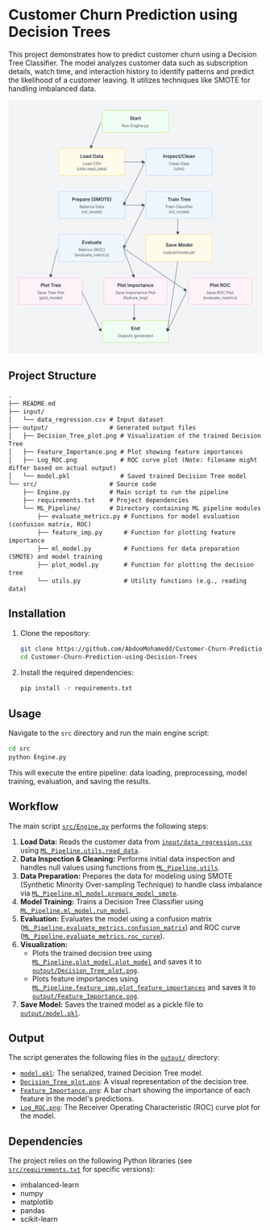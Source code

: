 # Customer Churn Prediction using Decision Trees

This project demonstrates how to predict customer churn using a Decision Tree Classifier. The model analyzes customer data such as subscription details, watch time, and interaction history to identify patterns and predict the likelihood of a customer leaving. It utilizes techniques like SMOTE for handling imbalanced data.

![Customer Churn Prediction Flowchart](Customer-Churn-Prediction-Flowchart-Colorful-Cards-.png)

## Project Structure

```
.
├── README.md
├── input/
│   └── data_regression.csv # Input dataset
├── output/                 # Generated output files
│   ├── Decision_Tree_plot.png # Visualization of the trained Decision Tree
│   ├── Feature_Importance.png # Plot showing feature importances
│   ├── Log_ROC.png            # ROC curve plot (Note: filename might differ based on actual output)
│   └── model.pkl              # Saved trained Decision Tree model
└── src/                    # Source code
    ├── Engine.py           # Main script to run the pipeline
    ├── requirements.txt    # Project dependencies
    └── ML_Pipeline/        # Directory containing ML pipeline modules
        ├── evaluate_metrics.py # Functions for model evaluation (confusion matrix, ROC)
        ├── feature_imp.py      # Function for plotting feature importance
        ├── ml_model.py         # Functions for data preparation (SMOTE) and model training
        ├── plot_model.py       # Function for plotting the decision tree
        └── utils.py            # Utility functions (e.g., reading data)
```

## Installation

1.  Clone the repository:
    ```bash
    git clone https://github.com/AbdooMohamedd/Customer-Churn-Prediction-using-Decision-Trees.git
    cd Customer-Churn-Prediction-using-Decision-Trees
    ```
2.  Install the required dependencies:
    ```bash
    pip install -r requirements.txt
    ```

## Usage

Navigate to the `src` directory and run the main engine script:

```bash
cd src
python Engine.py
```

This will execute the entire pipeline: data loading, preprocessing, model training, evaluation, and saving the results.

## Workflow

The main script [`src/Engine.py`](src/Engine.py) performs the following steps:

1.  **Load Data:** Reads the customer data from [`input/data_regression.csv`](input/data_regression.csv) using [`ML_Pipeline.utils.read_data`](src/ML_Pipeline/utils.py).
2.  **Data Inspection & Cleaning:** Performs initial data inspection and handles null values using functions from [`ML_Pipeline.utils`](src/ML_Pipeline/utils.py).
3.  **Data Preparation:** Prepares the data for modeling using SMOTE (Synthetic Minority Over-sampling Technique) to handle class imbalance via [`ML_Pipeline.ml_model.prepare_model_smote`](src/ML_Pipeline/ml_model.py).
4.  **Model Training:** Trains a Decision Tree Classifier using [`ML_Pipeline.ml_model.run_model`](src/ML_Pipeline/ml_model.py).
5.  **Evaluation:** Evaluates the model using a confusion matrix ([`ML_Pipeline.evaluate_metrics.confusion_matrix`](src/ML_Pipeline/evaluate_metrics.py)) and ROC curve ([`ML_Pipeline.evaluate_metrics.roc_curve`](src/ML_Pipeline/evaluate_metrics.py)).
6.  **Visualization:**
    - Plots the trained decision tree using [`ML_Pipeline.plot_model.plot_model`](src/ML_Pipeline/plot_model.py) and saves it to [`output/Decision_Tree_plot.png`](output/Decision_Tree_plot.png).
    - Plots feature importances using [`ML_Pipeline.feature_imp.plot_feature_importances`](src/ML_Pipeline/feature_imp.py) and saves it to [`output/Feature_Importance.png`](output/Feature_Importance.png).
7.  **Save Model:** Saves the trained model as a pickle file to [`output/model.pkl`](output/model.pkl).

## Output

The script generates the following files in the [`output/`](output/) directory:

- [`model.pkl`](output/model.pkl): The serialized, trained Decision Tree model.
- [`Decision_Tree_plot.png`](output/Decision_Tree_plot.png): A visual representation of the decision tree.
- [`Feature_Importance.png`](output/Feature_Importance.png): A bar chart showing the importance of each feature in the model's predictions.
- [`Log_ROC.png`](output/Log_ROC.png): The Receiver Operating Characteristic (ROC) curve plot for the model.

## Dependencies

The project relies on the following Python libraries (see [`src/requirements.txt`](src/requirements.txt) for specific versions):

- imbalanced-learn
- numpy
- matplotlib
- pandas
- scikit-learn
